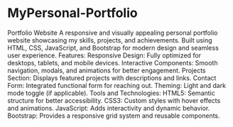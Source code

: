 # MyPersonal-Portfolio
 Portfolio Website A responsive and visually appealing personal portfolio website showcasing my skills, projects, and achievements. Built using HTML, CSS, JavaScript, and Bootstrap for modern design and seamless user experience.  Features: Responsive Design: Fully optimized for desktops, tablets, and mobile devices. Interactive Components: Smooth navigation, modals, and animations for better engagement. Projects Section: Displays featured projects with descriptions and links. Contact Form: Integrated functional form for reaching out. Theming: Light and dark mode toggle (if applicable). Tools and Technologies: HTML5: Semantic structure for better accessibility. CSS3: Custom styles with hover effects and animations. JavaScript: Adds interactivity and dynamic behavior. Bootstrap: Provides a responsive grid system and reusable components.
